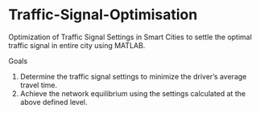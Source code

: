 # Traffic-Signal-Optimisation
Optimization of Traffic Signal Settings in Smart Cities to settle the optimal traffic signal in entire city using MATLAB.

Goals
1. Determine the traffic signal settings to minimize the driver’s average travel time.
2. Achieve the network equilibrium using the settings calculated at the above defined level.
